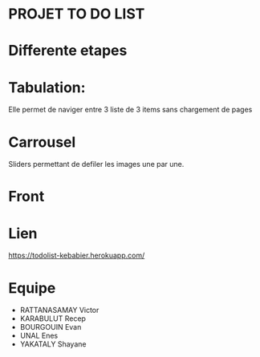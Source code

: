 
# PROJET TO DO LIST



# Differente etapes



# Tabulation:

Elle permet de naviger entre 3 liste de 3 items sans chargement de pages

# Carrousel

Sliders permettant de defiler les images une par une.

# Front

# Lien

https://todolist-kebabier.herokuapp.com/

# Equipe 

- RATTANASAMAY Victor
- KARABULUT Recep
- BOURGOUIN Evan
- UNAL Enes
- YAKATALY Shayane


